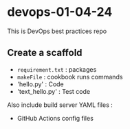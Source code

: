 # devops-01-04-24
This is DevOps best practices repo

## Create a scaffold
* `requirement.txt` : packages
* `makeFile` : cookbook runs commands
* 'hello.py' : Code
* 'text_hello.py' : Test code

Also include build server YAML files :
* GitHub Actions config files
